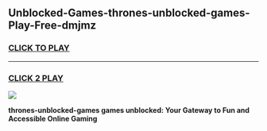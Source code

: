 
## Unblocked-Games-thrones-unblocked-games-Play-Free-dmjmz
<h3>
<a href="https://premium76.site?title=thrones-unblocked-games&ref=21A">CLICK TO PLAY</a></h3>
<hr>

<h3>
<a href="https://premium76.site?title=thrones-unblocked-games&ref=21A">CLICK 2 PLAY</a>
  
</h3>

<a href="https://premium76.site?title=thrones-unblocked-games&ref=21A"><img src="https://clearcache.store/games.png"></a>


**thrones-unblocked-games games unblocked: Your Gateway to Fun and Accessible Online Gaming**

